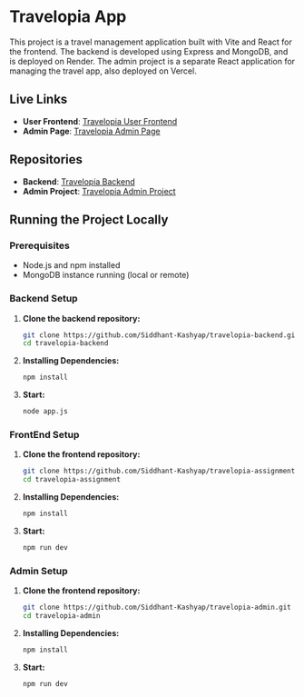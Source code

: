 # Travelopia App

This project is a travel management application built with Vite and React for the frontend. The backend is developed using Express and MongoDB, and is deployed on Render. The admin project is a separate React application for managing the travel app, also deployed on Vercel.

## Live Links
- **User Frontend**: [Travelopia User Frontend](https://travelopia-assignment-nine.vercel.app/)
- **Admin Page**: [Travelopia Admin Page](https://travelopia-admin.vercel.app/)

## Repositories
- **Backend**: [Travelopia Backend](https://github.com/Siddhant-Kashyap/travelopia-backend)
- **Admin Project**: [Travelopia Admin Project](https://github.com/Siddhant-Kashyap/travelopia-admin)

## Running the Project Locally

### Prerequisites
- Node.js and npm installed
- MongoDB instance running (local or remote)

### Backend Setup

1. **Clone the backend repository:**
   ```sh
   git clone https://github.com/Siddhant-Kashyap/travelopia-backend.git
   cd travelopia-backend
2. **Installing Dependencies:**
   ```sh
   npm install
3. **Start:**
   ```sh
   node app.js
### FrontEnd Setup
1. **Clone the frontend repository:**
   ```sh
   git clone https://github.com/Siddhant-Kashyap/travelopia-assignment.git
   cd travelopia-assignment
2. **Installing Dependencies:**
   ```sh
   npm install
3. **Start:**
   ```sh
   npm run dev
### Admin Setup
1. **Clone the frontend repository:**
   ```sh
   git clone https://github.com/Siddhant-Kashyap/travelopia-admin.git
   cd travelopia-admin
2. **Installing Dependencies:**
   ```sh
   npm install
3. **Start:**
   ```sh
   npm run dev


